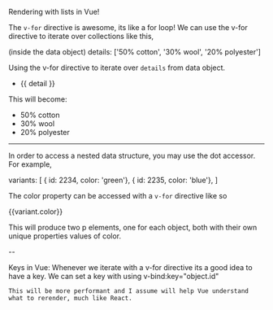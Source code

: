 Rendering with lists in Vue!

The ```v-for``` directive is awesome, its like a for loop!
We can use the v-for directive to iterate over collections like this,

(inside the data object)
    details: ['50% cotton', '30% wool', '20% polyester']

Using the v-for directive to iterate over ```details``` from data object.
    <ul>
        <li v-for="detail in details">{{ detail }}</li>
    </ul>

This will become:
    <ul>
        <li>50% cotton</li>
        <li>30% wool</li>
        <li>20% polyester</li>
    </ul>

---

In order to access a nested data structure, you may use the dot accessor.
For example,

variants: [
    { id: 2234, color: 'green'},
    { id: 2235, color: 'blue'},
]

The color property can be accessed with a ```v-for``` directive like so

<p v-for="variant in variants">{{variant.color}}</p>

This will produce two p elements, one for each object, both with their own unique properties values of color.


--

Keys in Vue:
    Whenever we iterate with a v-for directive its a good idea to have a key.
    We can set a key with using v-bind:key="object.id"

    This will be more performant and I assume will help Vue understand what to rerender, much like React.